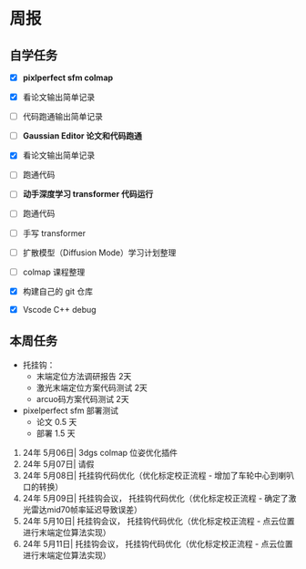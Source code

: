 # 周报

## 自学任务

- [x]  **pixlperfect sfm colmap**
  - [x]  看论文输出简单记录
  - [ ] 代码跑通输出简单记录

- [ ]  **Gaussian Editor 论文和代码跑通**
  - [x]  看论文输出简单记录
  - [ ]  跑通代码

- [ ]  **动手深度学习 transformer 代码运行**
  - [ ]  跑通代码
  - [ ]  手写 transformer


- [ ]  扩散模型（Diffusion Mode）学习计划整理
- [ ]  colmap 课程整理
- [x]  构建自己的 git 仓库
- [x]  Vscode C++ debug
  
## 本周任务

- 托挂钩：
  - 末端定位方法调研报告 2天
  - 激光末端定位方案代码测试 2天
  - arcuo码方案代码测试 2天
- pixelperfect sfm 部署测试
  - 论文 0.5 天
  - 部署 1.5 天

1. 24年 5月06日| 3dgs colmap 位姿优化插件
2. 24年 5月07日| 请假
3. 24年 5月08日| 托挂钩代码优化（优化标定校正流程 -  增加了车轮中心到喇叭口的转换）
4. 24年 5月09日| 托挂钩会议， 托挂钩代码优化（优化标定校正流程 -  确定了激光雷达mid70帧率延迟导致误差）
5. 24年 5月10日| 托挂钩会议， 托挂钩代码优化（优化标定校正流程 -  点云位置进行末端定位算法实现）
6. 24年 5月11日| 托挂钩会议， 托挂钩代码优化（优化标定校正流程 -  点云位置进行末端定位算法实现）
